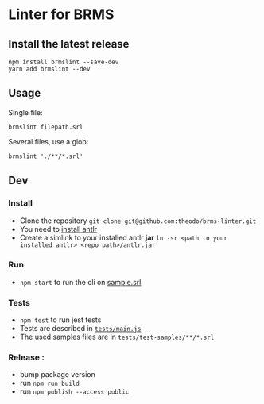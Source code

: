# Linter for BRMS

## Install the latest release

```shell
npm install brmslint --save-dev
yarn add brmslint --dev
```

## Usage

Single file:

```shell
brmslint filepath.srl
```

Several files, use a glob:

```shell
brmslint './**/*.srl'
```

## Dev

### Install

- Clone the repository `git clone git@github.com:theodo/brms-linter.git`
- You need to [install antlr](https://www.antlr.org/download.html)
- Create a simlink to your installed antlr **jar** `ln -sr <path to your installed antlr> <repo path>/antlr.jar`

### Run

- `npm start` to run the cli on [sample.srl](./sample.srl)

### Tests

- `npm test` to run jest tests
- Tests are described in [`tests/main.js`](./tests/main.js)
- The used samples files are in `tests/test-samples/**/*.srl`

### Release :

- bump package version
- run `npm run build`
- run `npm publish --access public`
